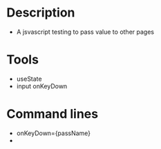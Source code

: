 # Description

- A jsvascript testing to pass value to other pages

# Tools

- useState
- input onKeyDown

# Command lines

- onKeyDown={passName}
-
